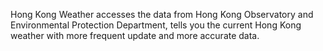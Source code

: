 Hong Kong Weather accesses the data from Hong Kong Observatory and Environmental Protection Department, tells you the current Hong Kong weather with more frequent update and more accurate data.